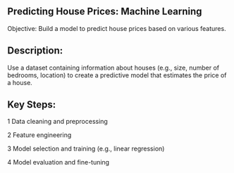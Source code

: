 
## Predicting House Prices: Machine Learning 
Objective: Build a model to predict house prices
based on various features.

## Description: 
Use a dataset containing information
about houses (e.g., size, number of bedrooms,
location) to create a predictive model that estimates
the price of a house.

## Key Steps:
1 Data cleaning and preprocessing

2 Feature engineering

3 Model selection and training (e.g., linear regression)

4 Model evaluation and fine-tuning
